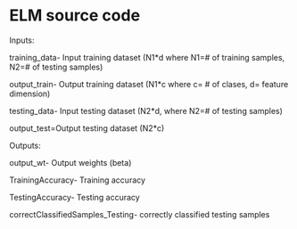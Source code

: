 # ELM source code
Inputs:

training_data-  Input training dataset (N1*d where N1=# of training samples, N2=# of testing samples)
  
output_train- Output training dataset (N1*c where c= # of clases, d= feature dimension)
  
testing_data- Input testing dataset (N2*d, where N2=# of testing samples)
  
output_test=Output testing dataset (N2*c)

Outputs:

output_wt- Output weights (beta)

TrainingAccuracy- Training accuracy

TestingAccuracy- Testing accuracy

correctClassifiedSamples_Testing- correctly classified testing samples
